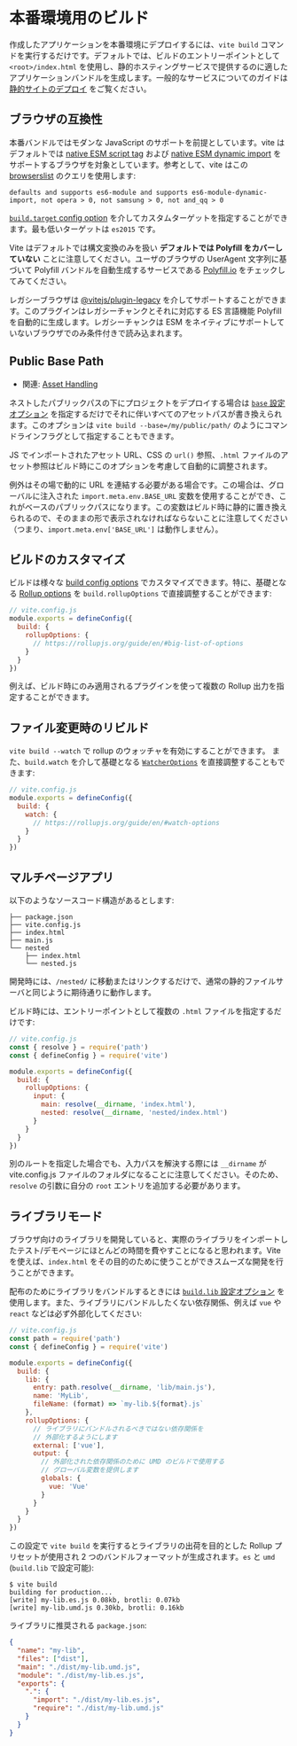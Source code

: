 # 本番環境用のビルド

作成したアプリケーションを本番環境にデプロイするには、`vite build` コマンドを実行するだけです。デフォルトでは、ビルドのエントリーポイントとして `<root>/index.html` を使用し、静的ホスティングサービスで提供するのに適したアプリケーションバンドルを生成します。一般的なサービスについてのガイドは [静的サイトのデプロイ](./static-deploy) をご覧ください。

## ブラウザの互換性

本番バンドルではモダンな JavaScript のサポートを前提としています。vite はデフォルトでは [native ESM script tag](https://caniuse.com/es6-module) および [native ESM dynamic import](https://caniuse.com/es6-module-dynamic-import) をサポートするブラウザを対象としています。参考として、vite はこの [browserslist](https://github.com/browserslist/browserslist) のクエリを使用します:

```
defaults and supports es6-module and supports es6-module-dynamic-import, not opera > 0, not samsung > 0, not and_qq > 0
```

[`build.target` config option](/config/#build-target) を介してカスタムターゲットを指定することができます。最も低いターゲットは `es2015` です。

Vite はデフォルトでは構文変換のみを扱い **デフォルトでは Polyfill をカバーしていない** ことに注意してください。ユーザのブラウザの UserAgent 文字列に基づいて Polyfill バンドルを自動生成するサービスである [Polyfill.io](https://polyfill.io/v3/) をチェックしてみてください。

レガシーブラウザは [@vitejs/plugin-legacy](https://github.com/vitejs/vite/tree/main/packages/plugin-legacy) を介してサポートすることができます。このプラグインはレガシーチャンクとそれに対応する ES 言語機能 Polyfill を自動的に生成します。レガシーチャンクは ESM をネイティブにサポートしていないブラウザでのみ条件付きで読み込まれます。

## Public Base Path

- 関連: [Asset Handling](./assets)

ネストしたパブリックパスの下にプロジェクトをデプロイする場合は [`base` 設定オプション](/config/#base) を指定するだけでそれに伴いすべてのアセットパスが書き換えられます。このオプションは `vite build --base=/my/public/path/` のようにコマンドラインフラグとして指定することもできます。

JS でインポートされたアセット URL、CSS の `url()` 参照、`.html` ファイルのアセット参照はビルド時にこのオプションを考慮して自動的に調整されます。

例外はその場で動的に URL を連結する必要がある場合です。この場合は、グローバルに注入された `import.meta.env.BASE_URL` 変数を使用することができ、これがベースのパブリックパスになります。この変数はビルド時に静的に置き換えられるので、そのままの形で表示されなければならないことに注意してください（つまり、`import.meta.env['BASE_URL']` は動作しません）。

## ビルドのカスタマイズ

ビルドは様々な [build config options](/config/#build-options) でカスタマイズできます。特に、基礎となる [Rollup options](https://rollupjs.org/guide/en/#big-list-of-options) を `build.rollupOptions` で直接調整することができます:

```js
// vite.config.js
module.exports = defineConfig({
  build: {
    rollupOptions: {
      // https://rollupjs.org/guide/en/#big-list-of-options
    }
  }
})
```

例えば、ビルド時にのみ適用されるプラグインを使って複数の Rollup 出力を指定することができます。

## ファイル変更時のリビルド

`vite build --watch` で rollup のウォッチャを有効にすることができます。 また、`build.watch` を介して基礎となる [`WatcherOptions`](https://rollupjs.org/guide/en/#watch-options) を直接調整することもできます:

```js
// vite.config.js
module.exports = defineConfig({
  build: {
    watch: {
      // https://rollupjs.org/guide/en/#watch-options
    }
  }
})
```

## マルチページアプリ

以下のようなソースコード構造があるとします:

```
├── package.json
├── vite.config.js
├── index.html
├── main.js
└── nested
    ├── index.html
    └── nested.js
```

開発時には、`/nested/` に移動またはリンクするだけで、通常の静的ファイルサーバと同じように期待通りに動作します。

ビルド時には、エントリーポイントとして複数の `.html` ファイルを指定するだけです:

```js
// vite.config.js
const { resolve } = require('path')
const { defineConfig } = require('vite')

module.exports = defineConfig({
  build: {
    rollupOptions: {
      input: {
        main: resolve(__dirname, 'index.html'),
        nested: resolve(__dirname, 'nested/index.html')
      }
    }
  }
})
```

別のルートを指定した場合でも、入力パスを解決する際には `__dirname` が vite.config.js ファイルのフォルダになることに注意してください。そのため、`resolve` の引数に自分の `root` エントリを追加する必要があります。

## ライブラリモード

ブラウザ向けのライブラリを開発していると、実際のライブラリをインポートしたテスト/デモページにほとんどの時間を費やすことになると思われます。Vite を使えば、`index.html` をその目的のために使うことができスムーズな開発を行うことができます。

配布のためにライブラリをバンドルするときには [`build.lib` 設定オプション](/config/#build-lib) を使用します。また、ライブラリにバンドルしたくない依存関係、例えば `vue` や `react` などは必ず外部化してください:

```js
// vite.config.js
const path = require('path')
const { defineConfig } = require('vite')

module.exports = defineConfig({
  build: {
    lib: {
      entry: path.resolve(__dirname, 'lib/main.js'),
      name: 'MyLib',
      fileName: (format) => `my-lib.${format}.js`
    },
    rollupOptions: {
      // ライブラリにバンドルされるべきではない依存関係を
      // 外部化するようにします
      external: ['vue'],
      output: {
        // 外部化された依存関係のために UMD のビルドで使用する
        // グローバル変数を提供します
        globals: {
          vue: 'Vue'
        }
      }
    }
  }
})
```

この設定で `vite build` を実行するとライブラリの出荷を目的とした Rollup プリセットが使用され 2 つのバンドルフォーマットが生成されます。`es` と `umd` (`build.lib` で設定可能):

```
$ vite build
building for production...
[write] my-lib.es.js 0.08kb, brotli: 0.07kb
[write] my-lib.umd.js 0.30kb, brotli: 0.16kb
```

ライブラリに推奨される `package.json`:

```json
{
  "name": "my-lib",
  "files": ["dist"],
  "main": "./dist/my-lib.umd.js",
  "module": "./dist/my-lib.es.js",
  "exports": {
    ".": {
      "import": "./dist/my-lib.es.js",
      "require": "./dist/my-lib.umd.js"
    }
  }
}
```
